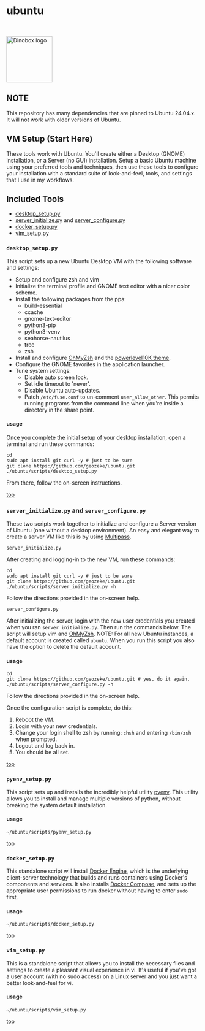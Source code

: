 # <a id="top"></a> ubuntu

<br>

<img
src="https://lh3.googleusercontent.com/d/1H04KVAA3ohH_dLXIrC0bXuJXDn3VutKc"
alt = "Dinobox logo" width="120"/>

## NOTE

This repository has many dependencies that are pinned to Ubuntu 24.04.x.
It will not work with older versions of Ubuntu.

## VM Setup (Start Here)

These tools work with Ubuntu. You'll create either a Desktop (GNOME)
installation, or a Server (no GUI) installation. Setup a basic Ubuntu
machine using your preferred tools and techniques, then use these tools
to configure your installation with a standard suite of look-and-feel,
tools, and settings that I use in my workflows.

## Included Tools

* [desktop_setup.py](#desktop_setup)
* [server_initialize.py](#server) and [server_configure.py](#server)
* [docker_setup.py](#docker_setup)
* [vim_setup.py](#vim_setup)

### <a id="desktop_setup"></a> `desktop_setup.py`

This script sets up a new Ubuntu Desktop VM with the following software
and settings:

* Setup and configure zsh and vim
* Initialize the terminal profile and GNOME text editor with a nicer
  color scheme.
* Install the following packages from the ppa:
  * build-essential
  * ccache
  * gnome-text-editor
  * python3-pip
  * python3-venv
  * seahorse-nautilus
  * tree
  * zsh
* Install and configure [OhMyZsh][def] and the [powerlevel10K
  theme][def2].
* Configure the GNOME favorites in the application launcher.
* Tune system settings:
  * Disable auto screen lock.
  * Set idle timeout to 'never'.
  * Disable Ubuntu auto-updates.
  * Patch `/etc/fuse.conf` to un-comment `user_allow_other`. This
    permits running programs from the command line when you're inside a
    directory in the share point.

#### usage

Once you complete the initial setup of your desktop installation, open a
terminal and run these commands:

```shell
cd
sudo apt install git curl -y # just to be sure
git clone https://github.com/geozeke/ubuntu.git
./ubuntu/scripts/desktop_setup.py
```

From there, follow the on-screen instructions.

[top](#top)

### <a id="server"></a> `server_initialize.py` and `server_configure.py`

These two scripts work together to initialize and configure a Server
version of Ubuntu (one without a desktop environment). An easy and
elegant way to create a server VM like this is by using
[Multipass](https://multipass.run).

`server_initialize.py`

After creating and logging-in to the new VM, run these commands:

```shell
cd
sudo apt install git curl -y # just to be sure
git clone https://github.com/geozeke/ubuntu.git
./ubuntu/scripts/server_initialize.py -h
```

Follow the directions provided in the on-screen help.

`server_configure.py`

After initializing the server, login with the new user credentials you
created when you ran `server_initialize.py`. Then run the commands
below. The script will setup vim and [OhMyZsh](<[def3]>). NOTE: For all
new Ubuntu instances, a default account is created called `ubuntu`. When
you run this script you also have the option to delete the default
account.

#### usage

```shell
cd
git clone https://github.com/geozeke/ubuntu.git # yes, do it again.
./ubuntu/scripts/server_configure.py -h
```

Follow the directions provided in the on-screen help.

Once the configuration script is complete, do this:

1. Reboot the VM.
2. Login with your new credentials.
3. Change your login shell to zsh by running: `chsh` and entering
   `/bin/zsh` when prompted.
4. Logout and log back in.
5. You should be all set.

[top](#top)

### <a id="pyenv_setup"></a> `pyenv_setup.py`

This script sets up and installs the incredibly helpful utility
[pyenv][def3]. This utility allows you to install and manage multiple
versions of python, without breaking the system default installation.

#### usage

```shell
~/ubuntu/scripts/pyenv_setup.py
```

[top](#top)

### <a id="docker_setup"></a> `docker_setup.py`

This standalone script will install [Docker Engine][def4], which is the
underlying client-server technology that builds and runs containers
using Docker's components and services. It also installs [Docker
Compose][def5], and sets up the appropriate user permissions to run
docker without having to enter `sudo` first.

#### usage

```shell
~/ubuntu/scripts/docker_setup.py
```

[top](#top)

### <a id="vim_setup"></a> `vim_setup.py`

This is a standalone script that allows you to install the necessary
files and settings to create a pleasant visual experience in vi. It's
useful if you've got a user account (with no sudo access) on a Linux
server and you just want a better look-and-feel for vi.

#### usage

```shell
~/ubuntu/scripts/vim_setup.py
```

[top](#top)

[def]: https://ohmyz.sh
[def2]: https://github.com/romkatv/powerlevel10k
[def3]: https://github.com/pyenv/pyenv
[def4]: https://docs.docker.com/engine/
[def5]: https://docs.docker.com/get-started/08_using_compose/
